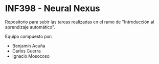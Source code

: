 # INF398 - Neural Nexus
Repositorio para subir las tareas realizadas en el ramo de "Introducción al aprendizaje automático".

Equipo compuesto por:
- Benjamín Acuña
- Carlos Guerra
- Ignacio Mosocoso
